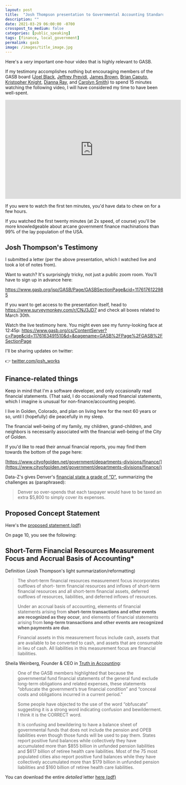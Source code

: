 ```yaml
---
layout: post
title:  "Josh Thompson presentation to Governmental Accounting Standards Board (GASB)"
description: ""
date: 2021-03-29 06:00:00 -0700
crosspost_to_medium: false
categories: [public_speaking]
tags: [finance, local_government]
permalink: gasb
image: /images/title_image.jpg
---
```


Here's a *very* important one-hour video that is highly relevant to GASB. 

If my testimony accomplishes nothing but encouraging members of the GASB board ([Joel Black](https://gasb.org/jsp/GASB/Page/GASBSectionPage&cid=1176174809353), [Jeffrey Previdi](https://gasb.org/jsp/GASB/Page/GASBSectionPage&cid=1176168267878), [James Brown](https://gasb.org/cs/ContentServer?c=Page&cid=1351027743303&d=&pagename=GASB%2FPage%2FGASBSectionPage), [Brian Caputo](https://gasb.org/jsp/GASB/Page/GASBSectionPage&cid=1176166159071), [Kristopher Knight](https://gasb.org/jsp/GASB/Page/GASBSectionPage&cid=1176169158822), [Dianna Ray](https://gasb.org/jsp/GASB/Page/GASBSectionPage&cid=1176174810508), and [Carolyn Smith](https://gasb.org/jsp/GASB/Page/GASBSectionPage&cid=1176172907886)) to spend 15 minutes watching the following video, I will have considered my time to have been well-spent.

<iframe width="560" height="315" src="https://www.youtube.com/embed/MeYHHIAkjus" title="YouTube video player" frameborder="0" allow="accelerometer; autoplay; clipboard-write; encrypted-media; gyroscope; picture-in-picture" allowfullscreen></iframe>

If you were to watch the first ten minutes, you'd have data to chew on for a few hours.

If you watched the first twenty minutes (at 2x speed, of course) you'll be more knowledgeable about arcane government finance machinations than 99% of the lay population of the USA. 

## Josh Thompson's Testimony

I submitted a letter (per the above presentation, which I watched live and took a lot of notes from).

Want to watch? It's surprisingly tricky, not just a public zoom room. You'll have to sign up in advance here:

https://www.gasb.org/jsp/GASB/Page/GASBSectionPage&cid=1176176122985

If you want to get access to the presentation itself, head to https://www.surveymonkey.com/r/CNJ3JD7 and check all boxes related to March 30th.

Watch the live testimony here. You might even see my funny-looking face at 12:45p: https://www.gasb.org/cs/ContentServer?c=Page&cid=1176163491510&d=&pagename=GASB%2FPage%2FGASB%2FSectionPage

I'll be sharing updates on twitter: 

👉 [twitter.com/josh_works](https://twitter.com/josh_works)

## Finance-related things

Keep in mind that I'm a software developer, and only occasionally read financial statements. (That said, I do occasionally read financial statements, which I imagine is unusual for non-finance/accounting people).

I live in Golden, Colorado, and plan on living here for the next 60 years or so, until I (hopefully) die peacefully in my sleep. 

The financial well-being of my family, my children, grand-children, and neighbors is necessarily associated with the financial well-being of the City of Golden.

If you'd like to read their annual financial reports, you may find them towards the bottom of the page here:

[https://www.cityofgolden.net/government/departments-divisions/finance/](https://www.cityofgolden.net/government/departments-divisions/finance/)

Data-Z's gives Denver's [financial state a grade of "D"](https://www.data-z.org/state_data_and_comparisons/city/denver), summarizing the challenges as (paraphrased):

> Denver so over-spends that each taxpayer would have to be taxed an extra $5,800 to simply cover its expenses. 

## Proposed Concept Statement

Here's the [proposed statement (pdf)](https://www.gasb.org/cs/Satellite?c=Document_C&cid=1176174822546&pagename=GASB%2FDocument_C%2FDocumentPage)

On page 10, you see the following: 

## Short-Term Financial Resources Measurement Focus and Accrual Basis of Accounting*

Definition (Josh Thompson's light summarization/reformatting)

> The short-term financial resources measurement focus incorporates outflows of short- term financial resources and inflows of short-term financial resources and all short-term financial assets, deferred outflows of resources, liabilities, and deferred inflows of resources. 
>
> Under an accrual basis of accounting, elements of financial statements arising from **short-term transactions and other events are recognized as they occur**, and elements of financial statements arising from **long-term transactions and other events are recognized when payments are due**. 
> 
> Financial assets in this measurement focus include cash, assets that are available to be converted to cash, and assets that are consumable in lieu of cash. All liabilities in this measurement focus are financial liabilities.


Sheila Weinberg, Founder & CEO in [Truth in Accounting](https://www.truthinaccounting.org/):

> One of the GASB members highlighted that because the governmental fund financial statements of the general fund exclude long-term obligations and related expenses, these statements “obfuscate the government’s true financial condition” and “conceal costs and obligations incurred in a current period.”
> 
> Some people have objected to the use of the word “obfuscate” suggesting it is a strong word indicating confusion and bewilderment. I think it is the CORRECT word.
> 
> It is confusing and bewildering to have a balance sheet of governmental funds that does not include the pension and OPEB liabilities even though those funds will be used to pay them. States report positive fund balances while collectively they have accumulated more than $855 billion in unfunded pension liabilities and $617 billion of retiree health care liabilities. Most of the 75 most populated cities also report positive fund balances while they have collectively accumulated more than $179 billion in unfunded pension liabilities and $160 billion of retiree health care liabilities.

You can download the entire _detailed_ letter [here (pdf)](/_data/sheila_weinberg_gasb_letter.pdf)
